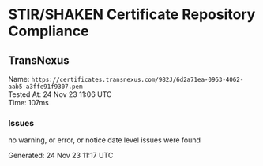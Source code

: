 # STIR/SHAKEN Certificate Repository Compliance

## TransNexus

Name: `https://certificates.transnexus.com/982J/6d2a71ea-0963-4062-aab5-a3ffe91f9307.pem`\
Tested At: 24 Nov 23 11:06 UTC\
Time: 107ms

### Issues

no warning, or error, or notice date level issues were found

Generated: 24 Nov 23 11:17 UTC